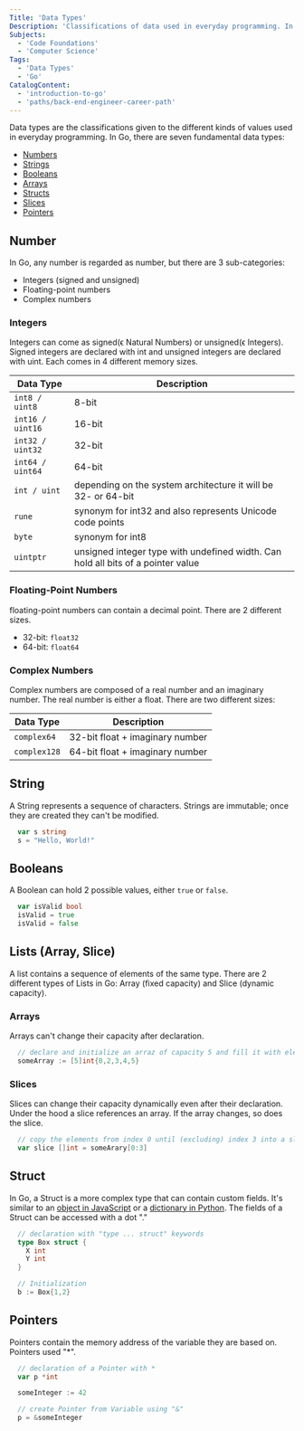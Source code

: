 ```yaml
---
Title: 'Data Types'
Description: 'Classifications of data used in everyday programming. In Go, there are seven fundamental data types: Number, String, Boolean, Array, Struct, Slices, and Pointers.'
Subjects:
  - 'Code Foundations'
  - 'Computer Science'
Tags:
  - 'Data Types'
  - 'Go'
CatalogContent:
  - 'introduction-to-go'
  - 'paths/back-end-engineer-career-path'
---
```


Data types are the classifications given to the different kinds of values used in everyday programming. In Go, there are seven fundamental data types:

- [Numbers](#Numbers)
- [Strings](#Strings)
- [Booleans](#Booleans)
- [Arrays](#Arrays)
- [Structs](#Structs)
- [Slices](#Slices)
- [Pointers](#Pointers)

## Number

In Go, any number is regarded as number, but there are 3 sub-categories:

- Integers (signed and unsigned)
- Floating-point numbers
- Complex numbers

### Integers

Integers can come as signed(ϵ Natural Numbers) or unsigned(ϵ Integers). Signed integers are declared with int and unsigned integers are declared with uint. Each comes in 4 different memory sizes.

| Data Type        | Description                                                                      |
| ---------------- | -------------------------------------------------------------------------------- |
| `int8 / uint8`   | 8-bit                                                                            |
| `int16 / uint16` | 16-bit                                                                           |
| `int32 / uint32` | 32-bit                                                                           |
| `int64 / uint64` | 64-bit                                                                           |
| `int / uint`     | depending on the system architecture it will be 32- or 64-bit                    |
| `rune`           | synonym for int32 and also represents Unicode code points                        |
| `byte`           | synonym for int8                                                                 |
| `uintptr`        | unsigned integer type with undefined width. Can hold all bits of a pointer value |

### Floating-Point Numbers

floating-point numbers can contain a decimal point. There are 2 different sizes.

- 32-bit: `float32`
- 64-bit: `float64`

### Complex Numbers

Complex numbers are composed of a real number and an imaginary number. The real number is either a float. There are two different sizes:

| Data Type    | Description                     |
| ------------ | ------------------------------- |
| `complex64`  | 32-bit float + imaginary number |
| `complex128` | 64-bit float + imaginary number |

## String

A String represents a sequence of characters. Strings are immutable; once they are created they can't be modified.

```go
  var s string
  s = "Hello, World!"
```

## Booleans

A Boolean can hold 2 possible values, either `true` or `false`.

```go
  var isValid bool
  isValid = true
  isValid = false
```

## Lists (Array, Slice)

A list contains a sequence of elements of the same type. There are 2 different types of Lists in Go: Array (fixed capacity) and Slice (dynamic capacity).

### Arrays

Arrays can't change their capacity after declaration.

```go
  // declare and initialize an arraz of capacity 5 and fill it with elements
  someArray := [5]int{0,2,3,4,5}
```

### Slices

Slices can change their capacity dynamically even after their declaration. Under the hood a slice references an array. If the array changes, so does the slice.

```go
  // copy the elements from index 0 until (excluding) index 3 into a slace
  var slice []int = someArary[0:3]
```

## Struct

In Go, a Struct is a more complex type that can contain custom fields. It's similar to an [object in JavaScript](https://www.codecademy.com/resources/docs/javascript/objects) or a [dictionary in Python](https://www.codecademy.com/resources/docs/python/dictionaries). The fields of a Struct can be accessed with a dot "."

```go
  // declaration with "type ... struct" keywords
  type Box struct {
    X int
    Y int
  }
```

```go
  // Initialization
  b := Box{1,2}
```

## Pointers

Pointers contain the memory address of the variable they are based on. Pointers used "\*".

```go
  // declaration of a Pointer with *
  var p *int
```

```go
  someInteger := 42

  // create Pointer from Variable using "&"
  p = &someInteger
```
